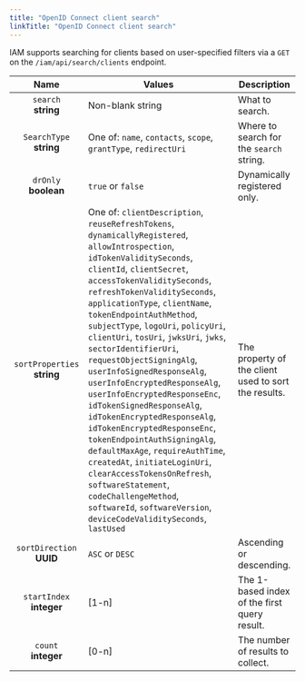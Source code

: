 ```yaml
---
title: "OpenID Connect client search"
linkTitle: "OpenID Connect client search"
---
```


IAM supports searching for clients based on user-specified filters via a ``GET`` on the ``/iam/api/search/clients`` endpoint.

| Name | Values | Description |
|:------------:|-------------|-------------|
| `search`<br/>**string**| Non-blank string | What to search. |
| `SearchType`<br/>**string**| One of: ``name``, ``contacts``, ``scope``, ``grantType``, ``redirectUri`` | Where to search for the ``search`` string. |
| `drOnly`<br/>**boolean**| ``true`` or ``false`` | Dynamically registered only. |
| `sortProperties`<br/>**string**| One of: ``clientDescription``, ``reuseRefreshTokens``, ``dynamicallyRegistered``, ``allowIntrospection``, ``idTokenValiditySeconds``, ``clientId``, ``clientSecret``, ``accessTokenValiditySeconds``, ``refreshTokenValiditySeconds``, ``applicationType``, ``clientName``, ``tokenEndpointAuthMethod``, ``subjectType``, ``logoUri``, ``policyUri``, ``clientUri``, ``tosUri``, ``jwksUri``, ``jwks``, ``sectorIdentifierUri``, ``requestObjectSigningAlg``, ``userInfoSignedResponseAlg``, ``userInfoEncryptedResponseAlg``, ``userInfoEncryptedResponseEnc``, ``idTokenSignedResponseAlg``, ``idTokenEncryptedResponseAlg``, ``idTokenEncryptedResponseEnc``, ``tokenEndpointAuthSigningAlg``, ``defaultMaxAge``, ``requireAuthTime``, ``createdAt``, ``initiateLoginUri``, ``clearAccessTokensOnRefresh``, ``softwareStatement``, ``codeChallengeMethod``, ``softwareId``, ``softwareVersion``, ``deviceCodeValiditySeconds``, ``lastUsed`` | The property of the client used to sort the results. |
| `sortDirection`<br/>**UUID**| ``ASC`` or ``DESC`` | Ascending or descending. |
| `startIndex`<br/>**integer**| [1-n] | The 1-based index of the first query result. |
| `count`<br/>**integer**| [0-n] | The number of results to collect. |
